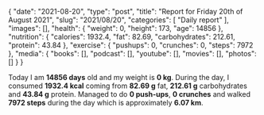 {
    "date": "2021-08-20",
    "type": "post",
    "title": "Report for Friday 20th of August 2021",
    "slug": "2021\/08\/20",
    "categories": [
        "Daily report"
    ],
    "images": [],
    "health": {
        "weight": 0,
        "height": 173,
        "age": 14856
    },
    "nutrition": {
        "calories": 1932.4,
        "fat": 82.69,
        "carbohydrates": 212.61,
        "protein": 43.84
    },
    "exercise": {
        "pushups": 0,
        "crunches": 0,
        "steps": 7972
    },
    "media": {
        "books": [],
        "podcast": [],
        "youtube": [],
        "movies": [],
        "photos": []
    }
}

Today I am <strong>14856 days</strong> old and my weight is <strong>0 kg</strong>. During the day, I consumed <strong>1932.4 kcal</strong> coming from <strong>82.69 g</strong> fat, <strong>212.61 g</strong> carbohydrates and <strong>43.84 g</strong> protein. Managed to do <strong>0 push-ups</strong>, <strong>0 crunches</strong> and walked <strong>7972 steps</strong> during the day which is approximately <strong>6.07 km</strong>.